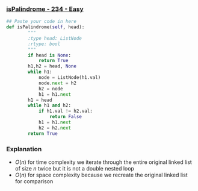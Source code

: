 ### [isPalindrome - 234 - Easy](https://leetcode.com/problems/palindrome-linked-list/)

```python
## Paste your code in here
def isPalindrome(self, head):
        """
        :type head: ListNode
        :rtype: bool
        """
        if head is None:
            return True
        h1,h2 = head, None
        while h1:
            node = ListNode(h1.val)
            node.next = h2
            h2 = node
            h1 = h1.next
        h1 = head
        while h1 and h2:
            if h1.val != h2.val:
                return False
            h1 = h1.next
            h2 = h2.next
        return True
```

### Explanation

- $O(n)$ for time complexity we iterate through the entire original linked list of size $n$ twice but it is not a double nested loop
- $O(n)$  for space complexity because we recreate the original linked list for comparison
